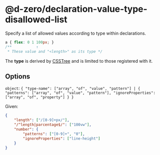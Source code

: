 # @d-zero/declaration-value-type-disallowed-list

Specify a list of allowed values according to type within declarations.

<!-- prettier-ignore -->
```css
a { flex: 0 1 100px; }
/**           ↑
 * These value and "<length>" as its type */
```

The **type** is derived by [CSSTree](https://csstree.github.io/docs/syntax/#report&title=Types&q=ZGljdC5bdHlwZT0iVHlwZSJd) and is limited to those registered with it.

## Options

`object`: `{ "type-name": ["array", "of", "value", "pattern"] | { "patterns": ["array", "of", "value", "pattern"], "ignoreProperties": ["array", "of", "property"] } }`

Given:

```json
{
	"length": ["/[0-9]+px/"],
	"/^length|parcentage$/": ["100vw"],
	"number": {
		"patterns": ["[0-9]+", "0"],
		"ignoreProperties": ["line-height"]
	}
}
```
